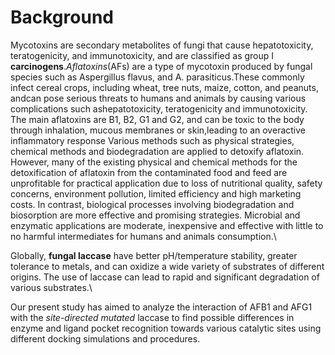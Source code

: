 # Background
Mycotoxins are secondary metabolites of fungi that cause hepatotoxicity, teratogenicity, and immunotoxicity, and are classified as group I **carcinogens**.*Aflatoxins*(AFs) are a type of mycotoxin produced by fungal species such as Aspergillus flavus, and A. parasiticus.These commonly infect cereal crops, including wheat, tree nuts, maize, cotton, and peanuts, andcan pose serious threats to humans and animals by causing various complications such ashepatotoxicity, teratogenicity and immunotoxicity. The main aflatoxins are B1, B2, G1 and G2, and can be toxic to the body through inhalation, mucous membranes or skin,leading to an overactive inflammatory response Various methods such as physical strategies, chemical methods and biodegradation are applied to detoxify aflatoxin. However, many of the existing physical and chemical methods for the detoxification of aflatoxin from the contaminated food and feed are unprofitable for practical application due to loss of nutritional quality, safety concerns, environment pollution, limited efficiency and high marketing costs. In contrast, biological processes involving biodegradation and biosorption are more effective and promising strategies. Microbial and enzymatic applications are moderate, inexpensive and effective with little to no harmful intermediates for humans and animals consumption.\

Globally, **fungal laccase** have better pH/temperature stability, greater tolerance to metals, and can oxidize a wide variety of substrates of different origins. The use of laccase can lead to rapid and significant degradation of various substrates.\

Our present study has aimed to analyze the interaction of AFB1 and AFG1 with the *site-directed mutated* laccase to find possible differences in enzyme and ligand pocket recognition towards various catalytic sites using different docking simulations and procedures. 




